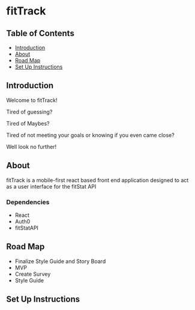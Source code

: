 <h1>fitTrack</h1>

<h2>Table of Contents</h2>
<ul>
<li><a href='#introduction'>Introduction</a></li>
<li><a href='#about'>About</a></li>
<li><a href='#roadmap'>Road Map</a></li>
<!-- <li><a href='#style-guide'>Style Guide</a></li> -->
<li><a href='#set-up'>Set Up Instructions</a></li>
</ul>

<h2 id='introduction'>Introduction</h2>

<p>Welcome to fitTrack!</p>
<p>Tired of guessing?</p>
<p>Tired of Maybes?</p>
<p>Tired of not meeting your goals or knowing if you even came close?</p>
<p>Well look no further!</p>

<h2 id='about'>About</h2>
<p>fitTrack is a mobile-first react based front end application designed to act as a user interface for the fitStat API</p>

<h3>Dependencies</h3>

<ul>
<li>React</li>
<li>Auth0</li>
<li>fitStatAPI</li>
</ul>


<h2 id='roadmap'>Road Map</h2>

<ul>
<li>Finalize Style Guide and Story Board</li>
<li>MVP</li>
<li>Create Survey</li>
<li>Style Guide</li>
</ul>

<!-- <h2 id='style-guide'>Style Guide</h2> -->
<h2 id='set-up'>Set Up Instructions</h2>
